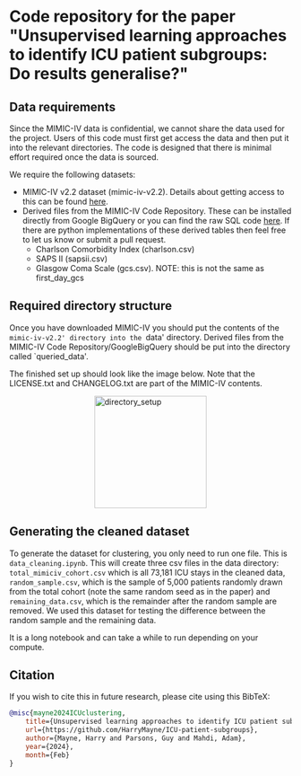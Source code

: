 # Code repository for the paper "Unsupervised learning approaches to identify ICU patient subgroups: Do results generalise?"

## Data requirements
Since the MIMIC-IV data is confidential, we cannot share the data used for the project. Users of this code must first get access the data and then put it into the relevant directories. The code is designed that there is minimal effort required once the data is sourced.

We require the following datasets:

* MIMIC-IV v2.2 dataset (mimic-iv-v2.2). Details about getting access to this can be found [here](https://physionet.org/content/mimiciv/2.2/).
* Derived files from the MIMIC-IV Code Repository. These can be installed directly from Google BigQuery or you can find the raw SQL code [here](https://github.com/MIT-LCP/mimic-code/tree/main/mimic-iv). If there are python implementations of these derived tables then feel free to let us know or submit a pull request. 
    * Charlson Comorbidity Index (charlson.csv)
    * SAPS II (sapsii.csv)
    * Glasgow Coma Scale (gcs.csv). NOTE: this is not the same as first_day_gcs

## Required directory structure
Once you have downloaded MIMIC-IV you should put the contents of the `mimic-iv-v2.2' directory into the `data' directory. Derived files from the MIMIC-IV Code Repository/GoogleBigQuery should be put into the directory called `queried_data'.

The finished set up should look like the image below. Note that the LICENSE.txt and CHANGELOG.txt are part of the MIMIC-IV contents.

<img src="https://github.com/HarryMayne/Identifying-Intensive-Care-Unit-Patient-Subgroup/assets/115154632/7fda6c76-8e56-4638-8984-f417661840f4" alt="directory_setup" width="200" style="display:block; margin-left:auto; margin-right:auto"/>

## Generating the cleaned dataset 
To generate the dataset for clustering, you only need to run one file. This is `data_cleaning.ipynb`. This will create three csv files in the data directory: `total_mimiciv_cohort.csv` which is all 73,181 ICU stays in the cleaned data, `random_sample.csv`, which is the sample of 5,000 patients randomly drawn from the total cohort (note the same random seed as in the paper) and `remaining_data.csv`, which is the remainder after the random sample are removed. We used this dataset for testing the difference between the random sample and the remaining data.

It is a long notebook and can take a while to run depending on your compute.

## Citation
If you wish to cite this in future research, please cite using this BibTeX:
```bibtex
@misc{mayne2024ICUclustering,
    title={Unsupervised learning approaches to identify ICU patient subgroups: Do results generalise?},
    url={https://github.com/HarryMayne/ICU-patient-subgroups},
    author={Mayne, Harry and Parsons, Guy and Mahdi, Adam},
    year={2024},
    month={Feb}
}
